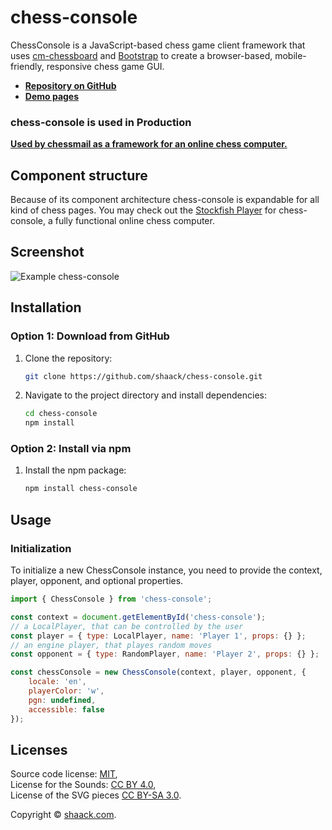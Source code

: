 # chess-console

ChessConsole is a JavaScript-based chess game client framework that uses [cm-chessboard](https://github.com/shaack/cm-chessboard) and [Bootstrap](https://getbootstrap.com/) to create a browser-based, mobile-friendly, responsive chess game GUI.

- **[Repository on GitHub](https://github.com/shaack/chess-console)**
- **[Demo pages](https://shaack.com/projekte/chess-console)**

### chess-console is used in Production

**[Used by chessmail as a framework for an online chess computer.](https://www.chessmail.eu/pages/chess-computer.html)**

## Component structure

Because of its component architecture chess-console is expandable for all kind of chess pages. You may check out the [Stockfish Player](https://github.com/shaack/chess-console-stockfish) for chess-console, a fully functional online chess computer.

## Screenshot

![Example chess-console](https://shaack.com/projekte/assets/img/example_chess_console_checkmate.png)

## Installation

### Option 1: Download from GitHub

1. Clone the repository:
    ```sh
    git clone https://github.com/shaack/chess-console.git
    ```
2. Navigate to the project directory and install dependencies:
    ```sh
    cd chess-console
    npm install
    ```

### Option 2: Install via npm

1. Install the npm package:
    ```sh
    npm install chess-console
    ```

## Usage

### Initialization

To initialize a new ChessConsole instance, you need to provide the context, player, opponent, and optional properties.

```javascript
import { ChessConsole } from 'chess-console';

const context = document.getElementById('chess-console');
// a LocalPlayer, that can be controlled by the user
const player = { type: LocalPlayer, name: 'Player 1', props: {} };
// an engine player, that playes random moves
const opponent = { type: RandomPlayer, name: 'Player 2', props: {} };

const chessConsole = new ChessConsole(context, player, opponent, {
    locale: 'en',
    playerColor: 'w',
    pgn: undefined,
    accessible: false
});
```

## Licenses

Source code license: <a href="https://github.com/shaack/chess-console/blob/master/LICENSE">MIT</a>,<br/>
License for the Sounds: <a href="https://creativecommons.org/licenses/by/4.0/">CC BY 4.0</a>,<br/>
License of the SVG pieces <a href="https://creativecommons.org/licenses/by-sa/3.0/">CC BY-SA 3.0</a>.

Copyright &copy; [shaack.com](https://shaack.com).
